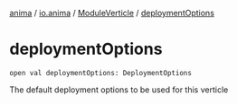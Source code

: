 [anima](../../index.md) / [io.anima](../index.md) / [ModuleVerticle](index.md) / [deploymentOptions](./deployment-options.md)

# deploymentOptions

`open val deploymentOptions: DeploymentOptions`

The default deployment options to be used for this verticle

